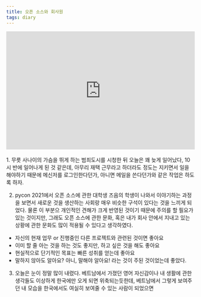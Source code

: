 ```yaml
---
title: 오픈 소스와 회사원
tags: diary
---
```

<center>
<iframe width="100%" height="315" src="https://www.youtube.com/embed/o_13962jDT4" title="YouTube video player" frameborder="0" allow="accelerometer; autoplay; clipboard-write; encrypted-media; gyroscope; picture-in-picture" allowfullscreen></iframe>
</center>
<br>
1. 무릇 사나이의 가슴을 뛰게 하는 범죄도시를 시청한 뒤 오늘은 꽤 늦게 일어났다, 10시 반에 일어나게 된 것 같은데, 아무리 재택 근무라고 하더라도 정도는 지키면서 일을 해야하기 때문에 메신저를 로그인한다던가, 아니면 메일을 쓴다던가와 같은 작업은 하도록 하자.

2. pycon 2021에서 오픈 소스에 관한 대학생 즈음의 학생이 나와서 이야기하는 과정을 보면서 새로운 것을 생산하는 사회랑 매우 비슷한 구석이 있다는 것을 느끼게 되었다. 물론 이 부분으 개인적인 견해가 크게 반영된 것이기 때문에 주의를 할 필요가 있는 것이지만, 그래도 오픈 소스에 관한 문화, 혹은 내가 회사 안에서 지내고 있는 상황에 관한 문화도 많이 적용될 수 있다고 생각하였다.
- 자신의 현재 업무 or 진행중인 다른 프로젝트와 관련된 것이면 좋아요
- 이미 할 줄 아는 것을 하는 것도 좋지만, 하고 싶은 것을 해도 좋아요
- 현실적으로 단기적인 목표는 빠른 성취를 얻는데 좋아요
- 말하지 않아도 알아요? 아니, 말해야 알아요!
라는 것이 주된 것이었는데 좋았다.

3. 오늘은 눈이 정말 많이 내렸다. 베트남에서 가졌던 영어 자신감이나 내 생활에 관한 생각들도 이상하게 한국에만 오게 되면 위축되는듯한데, 베트남에서 그렇게 보여주던 내 모습을 한국에서도 여실히 보여줄 수 있는 사람이 되었으면